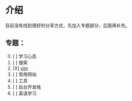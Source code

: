 # 介绍

目前没有找到很好的分享方式，先加入专题部分，后面再补充。

## 专题：

0. [ ] 学习心态
1. [ ] 搜索
2. [X] [vim](./vim.md)
3. [ ] 常用网站
4. [ ] 工具
5. [ ] 后台开发栈
6. [ ] 英语学习
